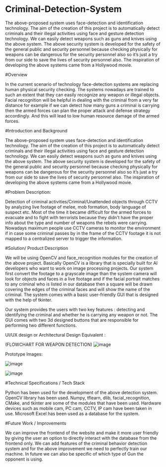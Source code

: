 # Criminal-Detection-System
The above-proposed system uses face-detection and identification technology. The aim of the creation of this project is to automatically detect criminals and their illegal activities using face and gesture detection technology. We can easily detect weapons such as guns and knives using the above system. The above security system is developed for the safety of the general public and security personnel because checking physically for weapons can be dangerous for the security personnel also so it’s just a try from our side to save the lives of security personnel also. The inspiration of developing the above systems came from a Hollywood movie.




#Overview

 In the current scenario of technology face-detection systems are replacing human physical security checking. The systems nowadays are trained to such an extent that they can easily recognize any weapon or illegal objects. Facial recognition will be helpful in dealing with the criminal from a very far distance for example if we can detect how many guns a criminal is carrying then the armed forces can plan the proper attack and defense strategy accordingly. And this will lead to low human resource damage of the armed forces.

#Introduction and Background

The above-proposed system uses face-detection and identification technology. The aim of the creation of this project is to automatically detect criminals and their illegal activities using face and gesture detection technology. We can easily detect weapons such as guns and knives using the above system. The above security system is developed for the safety of the general public and security personnel because checking physically for weapons can be dangerous for the security personnel also so it’s just a try from our side to save the lives of security personnel also. The inspiration of developing the above systems came from a Hollywood movie.


#Problem Description:

Detection of criminal activities/Criminal/Unattended objects through CCTV by analyzing live footage of melee, mob formation, body language of suspect etc. 
Most of the time it became difficult for the armed forces to evacuate and to fight with terrorists because they didn't have the proper info about the type and number of weapons the rebels were carrying.
Nowadays maximum people use CCTV cameras to monitor the environment if in case some criminal passes by in the frame of the CCTV footage it is not mapped to a centralized server to trigger the information.



#Solution/ Product Description

We will be using OpenCV and face_recognition modules for the creation of the above project. Basically OpenCV is a library that is specially built for AI developers who want to work on image processing projects. Our system first convert the footage to a grayscale image than the system camera will look for objects and faces in a live footage and if the facial portrait matches to any criminal who is listed in our database then a square will be drawn covering the edges of the criminal faces and will show the name of the criminal. The system comes with a basic user-friendly GUI that is designed with the help of tkinter. 

Our system provides the users with two key features : detecting and identifying the criminal and whether he is carrying any weapon or not. The GUI comes with two 3d designed buttons that are responsible for performing two different functions. 



 
UI/UX design or Architectural Design Equivalent :

(FLOWCHART FOR WEAPON DETECTION)
![image](https://user-images.githubusercontent.com/64398826/170840868-1612b73a-6dc4-4500-9b95-91e4301d8649.png)





Prototype Images:

![image](https://user-images.githubusercontent.com/64398826/170840898-ed2f65d5-05d9-413d-b549-774fea3d04c8.png)

![image](https://user-images.githubusercontent.com/64398826/170840905-f8ffecbc-5be7-47f8-a9c9-30ce6a6d6f62.png)


 



#Technical Specifications / Tech Stack

Python has been used for the development of the above detection system.
OpenCV library has been used.
Numpy, tflearn, dlib, facial_recognition, CMake, and tkinter are some of the modules that have been used.
Hardware devices such as mobile cam, PC cam, CCTV, IP cam have been taken in use.
Microsoft Excel has been used as a database for the system.


#Future Work / Improvements

We can improve the frontend of the website and make it more user friendly by giving the user an option to directly interact with the database from the frontend only. 
We can add features of the criminal behavior detection system and for the above improvement we need to perfectly train our machine. 
In future we can also be specific of which type of Gun the opponent is using.



